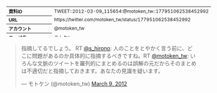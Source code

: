 <table style="font-size: 9pt; width: 610px; margin-bottom: 20px; height: 80px;">
<tbody>
    <tr>
        <th align=left>資料ID</th>
        <td align=left>TWEET::2012-03-09_115654:@motoken_tw::177951062538452992</td>
    </tr>
    <tr>
        <th align=left>URL</th>
        <td align=left>https://twitter.com/motoken_tw/status/177951062538452992</td>
    </tr>
    <tr>
        <th align=left>アカウント</th>
        <td align=left>@motoken_tw</td>
    </tr>
    <tr>
        <th align=left>ユーザ名</th>
        <td align=left>モトケン</td>
    </tr>
    <tr>
        <th align=left>ツイートの記録日時</th>
        <td align=left>created_at 2022-08-24_1400</td>
    </tr>
</tbody>
</table>
<blockquote class="twitter-tweet" data-width="450"  data-lang="ja"><p lang="ja" dir="ltr">指摘してるでしょう。 RT <a href="https://twitter.com/s_hirono?ref_src=twsrc%5Etfw">@s_hirono</a>: 人のことをとやかく言う前に、どこに問題があるのか具体的に指摘するべきですね。RT <a href="https://twitter.com/motoken_tw?ref_src=twsrc%5Etfw">@motoken_tw</a>: いろんな文脈のツイートを羅列的にまとめるのは誤解の元だからそのまとめは不適切だと指摘しておきます。あなたの見識を疑います。</p>&mdash; モトケン (@motoken_tw) <a href="https://twitter.com/motoken_tw/status/177951062538452992?ref_src=twsrc%5Etfw">March 9, 2012</a></blockquote>
<script async src="https://platform.twitter.com/widgets.js" charset="utf-8"></script>


